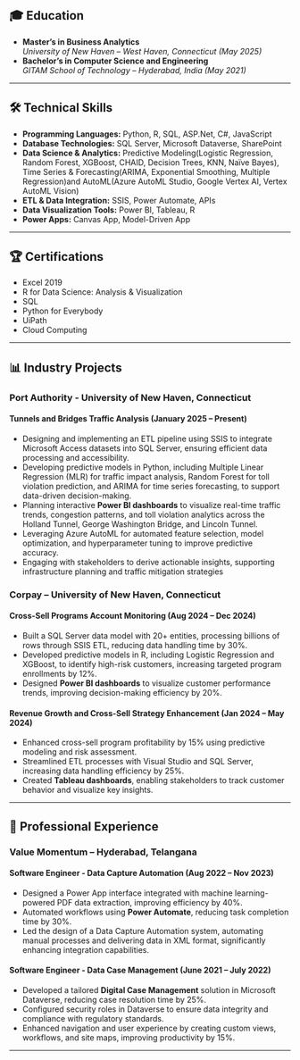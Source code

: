 
## 🎓 Education
- **Master’s in Business Analytics**  
  *University of New Haven – West Haven, Connecticut (May 2025)*  
- **Bachelor’s in Computer Science and Engineering**  
  *GITAM School of Technology – Hyderabad, India (May 2021)*  
---

## 🛠️ Technical Skills
- **Programming Languages:** Python, R, SQL, ASP.Net, C#, JavaScript  
- **Database Technologies:** SQL Server, Microsoft Dataverse, SharePoint  
- **Data Science & Analytics:** Predictive Modeling(Logistic Regression, Random Forest, XGBoost, CHAID, Decision Trees, KNN, Naïve Bayes),
Time Series & Forecasting(ARIMA, Exponential Smoothing, Multiple Regression)and AutoML(Azure AutoML Studio, Google Vertex AI, Vertex AutoML Vision)
- **ETL & Data Integration:** SSIS, Power Automate, APIs  
- **Data Visualization Tools:** Power BI, Tableau, R 
- **Power Apps:** Canvas App, Model-Driven App 

---

## 🏆 Certifications
- Excel 2019  
- R for Data Science: Analysis & Visualization  
- SQL  
- Python for Everybody  
- UiPath  
- Cloud Computing  

---

## 📊 Industry Projects

### **Port Authority - University of New Haven, Connecticut**

#### **Tunnels and Bridges Traffic Analysis (January 2025 – Present)**  

- Designing and implementing an ETL pipeline using SSIS to integrate Microsoft Access datasets into SQL Server, ensuring efficient data processing and accessibility.  
- Developing predictive models in Python, including Multiple Linear Regression (MLR) for traffic impact analysis, Random Forest for toll violation prediction, and ARIMA for time series forecasting, to support data-driven decision-making.  
- Planning interactive **Power BI dashboards** to visualize real-time traffic trends, congestion patterns, and toll violation analytics across the Holland Tunnel, George Washington Bridge, and Lincoln Tunnel.
- Leveraging Azure AutoML for automated feature selection, model optimization, and hyperparameter tuning to improve predictive accuracy.
- Engaging with stakeholders to derive actionable insights, supporting infrastructure planning and traffic mitigation strategies




### **Corpay – University of New Haven, Connecticut**

#### **Cross-Sell Programs Account Monitoring (Aug 2024 – Dec 2024)**  
- Built a SQL Server data model with 20+ entities, processing billions of rows through SSIS ETL, reducing data handling time by 30%.  
- Developed predictive models in R, including Logistic Regression and XGBoost, to identify high-risk customers, increasing targeted program enrollments by 12%.  
- Designed **Power BI dashboards** to visualize customer performance trends, improving decision-making efficiency by 20%.  

#### **Revenue Growth and Cross-Sell Strategy Enhancement (Jan 2024 – May 2024)**  
- Enhanced cross-sell program profitability by 15% using predictive modeling and risk assessment.  
- Streamlined ETL processes with Visual Studio and SQL Server, increasing data handling efficiency by 25%.  
- Created **Tableau dashboards**, enabling stakeholders to track customer behavior and visualize key insights.
---

## 💼 Professional Experience

### **Value Momentum – Hyderabad, Telangana**

#### **Software Engineer - Data Capture Automation (Aug 2022 – Nov 2023)**  
- Designed a Power App interface integrated with machine learning-powered PDF data extraction, improving efficiency by 40%.  
- Automated workflows using **Power Automate**, reducing task completion time by 30%.  
- Led the design of a Data Capture Automation system, automating manual processes and delivering data in XML format, significantly enhancing integration capabilities.

#### **Software Engineer - Data Case Management (June 2021 – July 2022)**  
- Developed a tailored **Digital Case Management** solution in Microsoft Dataverse, reducing case resolution time by 25%.  
- Configured security roles in Dataverse to ensure data integrity and compliance with regulatory standards.  
- Enhanced navigation and user experience by creating custom views, workflows, and site maps, improving productivity by 15%.

---

